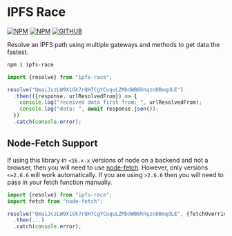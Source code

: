 # IPFS Race
[![NPM](https://img.shields.io/npm/v/ipfs-race.svg)](https://www.npmjs.com/package/ipfs-race)
[![NPM](https://img.shields.io/npm/dt/ipfs-race.svg)](https://www.npmjs.com/package/ipfs-race)
[![GITHUB](https://img.shields.io/github/issues/Frame-One-Software/ipfs-race.svg)](https://github.com/Frame-One-Software/ipfs-race/issues)

Resolve an IPFS path using multiple gateways and methods to get data the fastest.

```bash
npm i ipfs-race
```

```typescript
import {resolve} from "ipfs-race";

resolve("QmaiJczLW9X1Gk7rQH7CgYCuquLZMbdWB6hhqznDBoqdLE")
  .then(({response, urlResolvedFrom}) => {
    console.log("received data first from: ", urlResolvedFrom);
    console.log("data: ", await response.json());
  })
  .catch(console.error);
```

## Node-Fetch Support
If using this library in `<16.x.x` versions of node on a backend and not a browser, then you will need to use [node-fetch](https://www.npmjs.com/package/node-fetch). However, only versions `<=2.6.6` will work automatically. If you are using `>2.6.6` then you will need to pass in your fetch function manually.

```typescript
import {resolve} from "ipfs-race";
import fetch from "node-fetch";

resolve("QmaiJczLW9X1Gk7rQH7CgYCuquLZMbdWB6hhqznDBoqdLE", {fetchOverride: fetch})
  .then(...)
  .catch(console.error);
```
